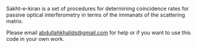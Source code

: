 Sakht-e-kiran is a set of procedures for determining coincidence rates for passive optical interferometry in terms of the immanats of the scattering matrix.

Please email abdullahkhalids@gmail.com for help or if you want to use this code in your own work.
